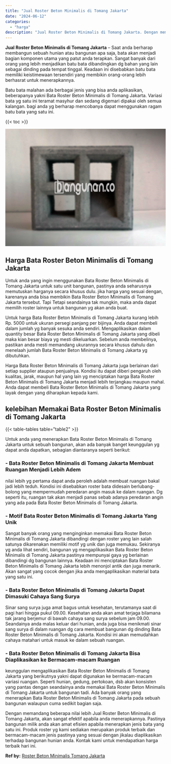 ```yaml
---
title: "Jual Roster Beton Minimalis di Tomang Jakarta"
date: "2024-06-12"
categories: 
  - "harga"
description: "Jual Roster Beton Minimalis di Tomang Jakarta. Dengan memandang beberapa nilai lebih Jual Roster Beton Minimalis di Tomang Jakarta, akan sangat efektif apabi..."
---
```


**Jual Roster Beton Minimalis di Tomang Jakarta** – Saat anda berharap membangun sebuah hunian atau bangunan apa saja, bata akan menjadi bagian komponen utama yang patut anda terapkan. Sangat banyak dari orang yang lebih menjadikan batu bata dibandingkan dg bahan yang lain sebagai dinding pada tempat tinggal. Keadaan ini disebabkan batu bata memiliki keistimewaan tersendiri yang membikin orang-orang lebih berhasrat untuk menerapkannya.

Batu bata malahan ada berbagai jenis yang bisa anda aplikasikan, beberapanya yakni Bata Roster Beton Minimalis di Tomang Jakarta. Variasi bata yg satu ini teramat masyhur dan sedang digemari dipakai oleh semua kalangan. bagi anda yg berharap mencobanya dapat menggunakan ragam batu bata yang satu ini.

{{< toc >}}

![Jual Roster Beton Minimalis di Tomang Jakarta](/images/bata-roster-minimalis-19.png)

## Harga Bata Roster Beton Minimalis di Tomang Jakarta

Untuk anda yang ingin menggunakan Bata Roster Beton Minimalis di Tomang Jakarta untuk satu unit bangunan, pastinya anda seharusnya memutuskan harganya secara khusus dulu. jika harga yang sesuai dengan, karenanya anda bisa membikin Bata Roster Beton Minimalis di Tomang Jakarta tersebut. Tapi Tetapi seandainya tak mungkin, maka anda dapat memilih roster lainnya untuk bangunan yg akan anda buat.

Untuk harga Bata Roster Beton Minimalis di Tomang Jakarta kurang lebih Rp. 5000 untuk ukuran persegi panjang per bijinya. Anda dapat membeli dalam jumlah yg banyak sesuka anda sendiri. Mengaplikasikan dalam quantity besar Bata Roster Beton Minimalis di Tomang Jakarta yang dibeli maka kian besar biaya yg mesti dikeluarkan. Sebelum anda membelinya, pastikan anda mesti memandang ukurannya secara khusus dahulu dan menelaah jumlah Bata Roster Beton Minimalis di Tomang Jakarta yg dibutuhkan.

Harga Bata Roster Beton Minimalis di Tomang Jakarta juga berlainan dari setiap supplier ataupun penjualnya. Kondisi itu dapat diberi pengaruh oleh kualitas, jarak, maupun hal yang lain yg menciptakan harga Bata Roster Beton Minimalis di Tomang Jakarta menjadi lebih terjangkau maupun mahal. Anda dapat membeli Bata Roster Beton Minimalis di Tomang Jakarta yang layak dengan yang diharapkan kepada kami.

## kelebihan Memakai Bata Roster Beton Minimalis di Tomang Jakarta

{{< table-tables table="table2" >}}

Untuk anda yang menerapkan Bata Roster Beton Minimalis di Tomang Jakarta untuk sebuah bangunan, akan ada banyak banget keunggulan yg dapat anda dapatkan, sebagian diantaranya seperti berikut:

### \- Bata Roster Beton Minimalis di Tomang Jakarta Membuat Ruangan Menjadi Lebih Adem

nilai lebih yg pertama dapat anda peroleh adalah membuat ruangan bakal jadi lebih teduh. Kondisi ini disebabkan roster bata didesain berlubang-bolong yang mempermudah peredaran angin masuk ke dalam ruangan. Dg seperti itu, ruangan tak akan menjadi panas sebab adanya peredaran angin yang ada pada Bata Roster Beton Minimalis di Tomang Jakarta.

### \- Motif Bata Roster Beton Minimalis di Tomang Jakarta Yang Unik

Sangat banyak orang yang menginginkan memakai Bata Roster Beton Minimalis di Tomang Jakarta dibandingi dengan roster yang lain salah satunya dikarenakan memiliki motif yg unik dan juga memukau. Sekiranya yg anda lihat sendiri, bangunan yg mengaplikasikan Bata Roster Beton Minimalis di Tomang Jakarta pastinya mempunyai gaya yg berlainan dibandingi dg bangunan lainnya. Keadaan ini menciptakan Bata Roster Beton Minimalis di Tomang Jakarta lebih menonjol antik dan juga menarik. Akan sangat yang cocok dengan jika anda mengaplikasikan material bata yang satu ini.

### \- Bata Roster Beton Minimalis di Tomang Jakarta Dapat Dimasuki Cahaya Sang Surya

Sinar sang surya juga amat bagus untuk kesehatan, terutamanya saat di pagi hari hingga pukul 09.00. Kesehatan anda akan amat terjaga bilamana tak jarang berjemur di bawah cahaya sang surya sebelum jam 09.00. Seandainya anda malas keluar dari hunian, anda juga bisa menikmati sinar sang surya di dalam ruangan dg cara membuat bangunan dg dinding Bata Roster Beton Minimalis di Tomang Jakarta. Kondisi ini akan memudahkan cahaya matahari untuk masuk ke dalam sebuah ruangan.

### \- Bata Roster Beton Minimalis di Tomang Jakarta Bisa Diaplikasikan ke Bermacam-macam Ruangan

keunggulan mengaplikasikan Bata Roster Beton Minimalis di Tomang Jakarta yang berikutnya yakni dapat digunakan ke bermacam-macam variasi ruangan. Seperti hunian, gedung, pertokoan, dsb akan konsisten yang pantas dengan seandainya anda memakai Bata Roster Beton Minimalis di Tomang Jakarta untuk bangunan tadi. Ada banyak orang yang menerapkan Bata Roster Beton Minimalis di Tomang Jakarta pada sebuah bangunan walaupun cuma sedikit bagian saja.

Dengan memandang beberapa nilai lebih Jual Roster Beton Minimalis di Tomang Jakarta, akan sangat efektif apabila anda menerapkannya. Pastinya bangunan milik anda akan amat efisien apabila menerapkan jenis bata yang satu ini. Produk roster yg kami sediakan merupakan produk terbaik dan bermacam-macam jenis pastinya yang sesuai dengan jikalau diaplikasikan terhadap bangunan hunian anda. Kontak kami untuk mendapatkan harga terbaik hari ini.

**Ref by:** [Roster Beton Minimalis Tomang Jakarta](https://id.wikipedia.org/wiki/Roster)
